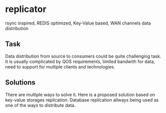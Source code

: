 # replicator
rsync inspired, REDIS optimized, Key-Value based, WAN channels data distribution

## Task
Data distribution from source to consumers could be quite challenging task. It is usually complicated by QOS requirements, limited bandwith for data, need to support for multiple clients and technologies. 

## Solutions
 There are multiple ways to solve it. Here is a proposed solution  based on key-value storages replication.  Database replication allways being used as one of the ways to distribute data. 

